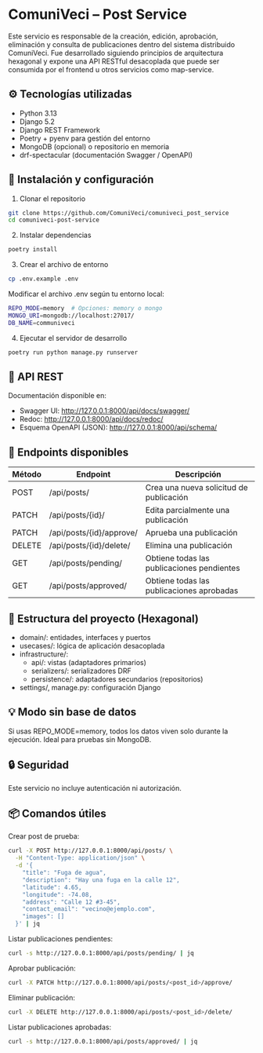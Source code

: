 # ComuniVeci – Post Service

Este servicio es responsable de la creación, edición, aprobación, eliminación y consulta de publicaciones dentro del sistema distribuido ComuniVeci. Fue desarrollado siguiendo principios de arquitectura hexagonal y expone una API RESTful desacoplada que puede ser consumida por el frontend u otros servicios como map-service.

## ⚙️ Tecnologías utilizadas

- Python 3.13
- Django 5.2
- Django REST Framework
- Poetry + pyenv para gestión del entorno
- MongoDB (opcional) o repositorio en memoria
- drf-spectacular (documentación Swagger / OpenAPI)

## 🚀 Instalación y configuración

1. Clonar el repositorio

```bash
git clone https://github.com/ComuniVeci/comuniveci_post_service
cd comuniveci-post-service
```

2. Instalar dependencias

```bash
poetry install
```

3. Crear el archivo de entorno

```bash
cp .env.example .env
```

Modificar el archivo .env según tu entorno local:
```bash
REPO_MODE=memory  # Opciones: memory o mongo
MONGO_URI=mongodb://localhost:27017/
DB_NAME=communiveci
```

4. Ejecutar el servidor de desarrollo

```bash
poetry run python manage.py runserver
```

## 🧪 API REST

Documentación disponible en:

- Swagger UI: http://127.0.0.1:8000/api/docs/swagger/
- Redoc: http://127.0.0.1:8000/api/docs/redoc/
- Esquema OpenAPI (JSON): http://127.0.0.1:8000/api/schema/

## 🧭 Endpoints disponibles

| Método  | Endpoint                          | Descripción                                 |
|---------|-----------------------------------|---------------------------------------------|
| POST    | /api/posts/                       | Crea una nueva solicitud de publicación     |
| PATCH   | /api/posts/{id}/                  | Edita parcialmente una publicación          |
| PATCH   | /api/posts/{id}/approve/          | Aprueba una publicación                     |
| DELETE  | /api/posts/{id}/delete/           | Elimina una publicación                     |
| GET     | /api/posts/pending/               | Obtiene todas las publicaciones pendientes  |
| GET     | /api/posts/approved/              | Obtiene todas las publicaciones aprobadas   |

## 📁 Estructura del proyecto (Hexagonal)

- domain/: entidades, interfaces y puertos
- usecases/: lógica de aplicación desacoplada
- infrastructure/:
  - api/: vistas (adaptadores primarios)
  - serializers/: serializadores DRF
  - persistence/: adaptadores secundarios (repositorios)
- settings/, manage.py: configuración Django

## 💡 Modo sin base de datos

Si usas REPO_MODE=memory, todos los datos viven solo durante la ejecución. Ideal para pruebas sin MongoDB.

## 🔒 Seguridad

Este servicio no incluye autenticación ni autorización.

## 📦 Comandos útiles

Crear post de prueba:

```bash
curl -X POST http://127.0.0.1:8000/api/posts/ \
  -H "Content-Type: application/json" \
  -d '{
    "title": "Fuga de agua",
    "description": "Hay una fuga en la calle 12",
    "latitude": 4.65,
    "longitude": -74.08,
    "address": "Calle 12 #3-45",
    "contact_email": "vecino@ejemplo.com",
    "images": []
  }' | jq
```

Listar publicaciones pendientes:

```bash
curl -s http://127.0.0.1:8000/api/posts/pending/ | jq
```

Aprobar publicación:

```bash
curl -X PATCH http://127.0.0.1:8000/api/posts/<post_id>/approve/
```

Eliminar publicación:

```bash
curl -X DELETE http://127.0.0.1:8000/api/posts/<post_id>/delete/
```

Listar publicaciones aprobadas:

```bash
curl -s http://127.0.0.1:8000/api/posts/approved/ | jq